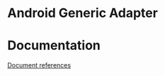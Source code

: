 # Android Generic Adapter

# Documentation
[Document references](documentation/android-network/index.md)